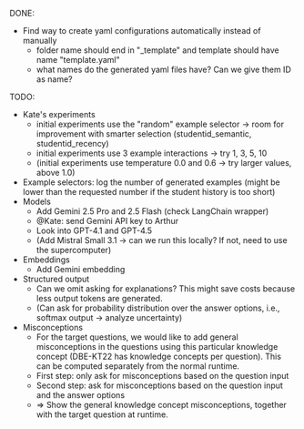 DONE:
- Find way to create yaml configurations automatically instead of manually
    - folder name should end in "_template" and template should have name "template.yaml"
    - what names do the generated yaml files have? Can we give them ID as name?




TODO:
- Kate's experiments
    - initial experiments use the "random" example selector -> room for improvement with smarter selection (studentid_semantic, studentid_recency)
    - initial experiments use 3 example interactions -> try 1, 3, 5, 10
    - (initial experiments use temperature 0.0 and 0.6 -> try larger values, above 1.0)
- Example selectors: log the number of generated examples (might be lower than the requested number if the student history is too short)
- Models
    - Add Gemini 2.5 Pro and 2.5 Flash (check LangChain wrapper)
    - @Kate: send Gemini API key to Arthur
    - Look into GPT-4.1 and GPT-4.5
    - (Add Mistral Small 3.1 -> can we run this locally? If not, need to use the supercomputer)
- Embeddings
    - Add Gemini embedding
- Structured output
    - Can we omit asking for explanations? This might save costs because less output tokens are generated.
    - (Can ask for probability distribution over the answer options, i.e., softmax output -> analyze uncertainty)
- Misconceptions
    - For the target questions, we would like to add general misconceptions in the questions using this particular knowledge concept (DBE-KT22 has knowledge concepts per question). This can be computed separately from the normal runtime.
    - First step: only ask for misconceptions based on the question input
    - Second step: ask for misconceptions based on the question input and the answer options
    - => Show the general knowledge concept misconceptions, together with the target question at runtime.